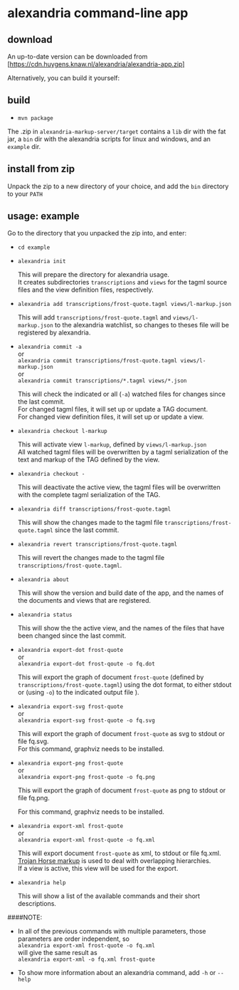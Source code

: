 # alexandria command-line app

## download

An up-to-date version can be downloaded from [https://cdn.huygens.knaw.nl/alexandria/alexandria-app.zip]

Alternatively, you can build it yourself:

## build
- `mvn package`

The .zip in `alexandria-markup-server/target` contains a `lib` dir with the fat jar,
 a `bin` dir with the alexandria scripts for linux and windows,
 and an `example` dir.

## install from zip

Unpack the zip to a new directory of your choice, and add the `bin` directory to your `PATH`

## usage: example

Go to the directory that you unpacked the zip into, and enter:

* `cd example`

* `alexandria init`

  This will prepare the directory for alexandria usage.   
  It creates subdirectories `transcriptions` and `views` for the tagml source files and the view definition files, respectively.

* `alexandria add transcriptions/frost-quote.tagml views/l-markup.json`  

  This will add `transcriptions/frost-quote.tagml` and `views/l-markup.json` to the alexandria watchlist, so changes to theses file will be registered by alexandria.

* `alexandria commit -a`  
  or  
  `alexandria commit transcriptions/frost-quote.tagml views/l-markup.json`    
  or  
  `alexandria commit transcriptions/*.tagml views/*.json`    

  This will check the indicated or all (`-a`) watched files for changes since the last commit.  
  For changed tagml files, it will set up or update a TAG document.  
  For changed view definition files, it will set up or update a view.
  
* `alexandria checkout l-markup`  

  This will activate view `l-markup`, defined by `views/l-markup.json`  
  All watched tagml files will be overwritten by a tagml serialization of the text and markup of the TAG defined by the view.

* `alexandria checkout -`  

  This will deactivate the active view, the tagml files will be overwritten with the complete tagml serialization of the TAG.
  
* `alexandria diff transcriptions/frost-quote.tagml`

  This will show the changes made to the tagml file `transcriptions/frost-quote.tagml` since the last commit.
  
* `alexandria revert transcriptions/frost-quote.tagml`

  This will revert the changes made to the tagml file `transcriptions/frost-quote.tagml`.

* `alexandria about`

  This will show the version and build date of the app, and the names of the documents and views that are registered.

* `alexandria status`

  This will show the the active view, and the names of the files that have been changed since the last commit.

* `alexandria export-dot frost-quote`  
  or  
  `alexandria export-dot frost-qoute -o fq.dot`
  
  This will export the graph of document `frost-quote` (defined by ``transcriptions/frost-quote.tagml``) using the dot format, to either stdout or (using `-o`) to the indicated output file ).

* `alexandria export-svg frost-quote`  
  or  
  `alexandria export-svg frost-quote -o fq.svg`
  
  This will export the graph of document `frost-quote` as svg to stdout or file fq.svg.  
  For this command, graphviz needs to be installed.

* `alexandria export-png frost-quote`  
  or  
  `alexandria export-png frost-quote -o fq.png`
  
  This will export the graph of document `frost-quote` as png to stdout or file fq.png.

  For this command, graphviz needs to be installed.

* `alexandria export-xml frost-quote`  
  or  
  `alexandria export-xml frost-quote -o fq.xml`
  
  This will export document `frost-quote` as xml, to stdout or file fq.xml.  
  [Trojan Horse markup](http://www.balisage.net/Proceedings/vol21/html/Sperberg-McQueen01/BalisageVol21-Sperberg-McQueen01.html) is used to deal with overlapping hierarchies.  
  If a view is active, this view will be used for the export.
  
* `alexandria help`
  
  This will show a list of the available commands and their short descriptions.

####NOTE:
- In all of the previous commands with multiple parameters, those parameters are order independent, so   
  `alexandria export-xml frost-quote -o fq.xml`  
  will give the same result as  
  `alexandria export-xml -o fq.xml frost-quote`
  
-  To show more information about an alexandria command, add `-h` or `--help`
